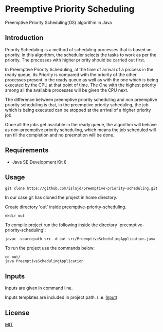 # Preemptive Priority Scheduling
Preemptive Priority Scheduling(OS) algorithm in Java

## Introduction
Priority Scheduling is a method of scheduling processes that is based on priority. In this algorithm, the scheduler selects the tasks to work as per the priority.
The processes with higher priority should be carried out first.

In Preemptive Priority Scheduling, at the time of arrival of a process in the ready queue, its Priority is compared with the priority of the other processes present in the ready queue as well as with the one which is being executed by the CPU at that point of time. The One with the highest priority among all the available processes will be given the CPU next.

The difference between preemptive priority scheduling and non preemptive priority scheduling is that, in the preemptive priority scheduling, the job which is being executed can be stopped at the arrival of a higher priority job.

Once all the jobs get available in the ready queue, the algorithm will behave as non-preemptive priority scheduling, which means the job scheduled will run till the completion and no preemption will be done.

## Requirements
- Java SE Development Kit 8

## Usage
```
git clone https://github.com/islajd/preemptive-priority-scheduling.git
```
In our case git has cloned the project in home directory.

Create directory 'out' inside preemptive-priority-scheduling.
```
mkdir out
```
To compile project run the following inside the directory 'preemptive-priority-scheduling':
```
javac -sourcepath src -d out src/PreemptiveSchedulingApplication.java
```
To run the project use the commands below:
```
cd out/
java PreemptiveSchedulingApplication
```
## Inputs
Inputs are given in command line.

Inputs templates are included in project path. (i.e. [Input](inputs/in1.txt))
## License
[MIT](LICENSE)
